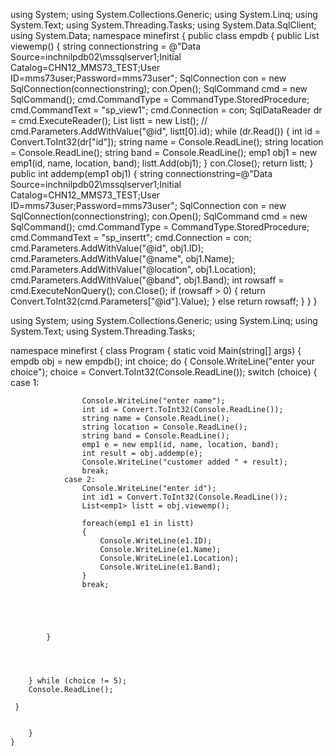 using System;
using System.Collections.Generic;
using System.Linq;
using System.Text;
using System.Threading.Tasks;
using System.Data.SqlClient;
using System.Data;
namespace minefirst
{
    public class empdb
    {
        public List<emp1> viewemp()
        {
            string connectionstring = @"Data Source=inchnilpdb02\mssqlserver1;Initial Catalog=CHN12_MMS73_TEST;User ID=mms73user;Password=mms73user"; 
            SqlConnection con = new SqlConnection(connectionstring);
            con.Open(); SqlCommand cmd = new SqlCommand(); 
            cmd.CommandType = CommandType.StoredProcedure;
            cmd.CommandText = "sp_view1";
            cmd.Connection = con; 
            SqlDataReader dr = cmd.ExecuteReader();
            List<emp1> listt = new List<emp1>();
          //  cmd.Parameters.AddWithValue("@id", listt[0].id);
            while (dr.Read())
            {
                int id = Convert.ToInt32(dr["id"]);
                string name = Console.ReadLine();
                string location = Console.ReadLine();
                string band = Console.ReadLine();
                emp1 obj1 = new emp1(id, name, location, band);
                listt.Add(obj1);
            }
            con.Close();
            return listt;
        }
         public int addemp(emp1 obj1)
    {
string connectionstring=@"Data Source=inchnilpdb02\mssqlserver1;Initial Catalog=CHN12_MMS73_TEST;User ID=mms73user;Password=mms73user"; 
             SqlConnection con = new SqlConnection(connectionstring);
             con.Open();
             SqlCommand cmd = new SqlCommand();
             cmd.CommandType = CommandType.StoredProcedure;
             cmd.CommandText = "sp_insertt"; 
             cmd.Connection = con; 
             cmd.Parameters.AddWithValue("@id", obj1.ID);
             cmd.Parameters.AddWithValue("@name", obj1.Name);
             cmd.Parameters.AddWithValue("@location", obj1.Location);
             cmd.Parameters.AddWithValue("@band", obj1.Band); 
             int rowsaff = cmd.ExecuteNonQuery();
             con.Close(); 
             if (rowsaff > 0) 
             { return Convert.ToInt32(cmd.Parameters["@id"].Value); }
             else 
                 return rowsaff; 
          }
    }
}







using System;
using System.Collections.Generic;
using System.Linq;
using System.Text;
using System.Threading.Tasks;

namespace minefirst
{
    class Program
    {
        static void Main(string[] args)
        {
            empdb obj = new empdb();
        int choice;
        do
        {
            Console.WriteLine("enter your choice");
            choice = Convert.ToInt32(Console.ReadLine());
            switch (choice)
            {
                case 1:

                    Console.WriteLine("enter name");
                    int id = Convert.ToInt32(Console.ReadLine());
                    string name = Console.ReadLine();
                    string location = Console.ReadLine();
                    string band = Console.ReadLine();
                    emp1 e = new emp1(id, name, location, band);
                    int result = obj.addemp(e);
                    Console.WriteLine("customer added " + result);
                    break;
                case 2:
                    Console.WriteLine("enter id");
                    int id1 = Convert.ToInt32(Console.ReadLine());
                    List<emp1> listt = obj.viewemp();

                    foreach(emp1 e1 in listt)
                    {
                        Console.WriteLine(e1.ID);
                        Console.WriteLine(e1.Name);
                        Console.WriteLine(e1.Location);
                        Console.WriteLine(e1.Band);
                    }
                    break;





            }




        } while (choice != 5);
        Console.ReadLine();

     }


        }
    }

